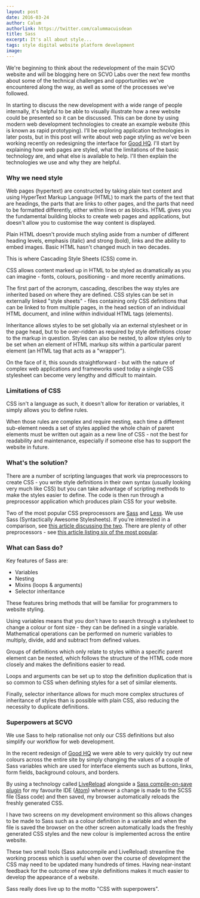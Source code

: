```yaml
---
layout: post
date: 2016-03-24
author: Calum
authorlink: https://twitter.com/calummacuisdean
title: Sass
excerpt: It's all about style...
tags: style digital website platform development
image:
---
```


We're beginning to think about the redevelopment of the main SCVO website and will be blogging here on SCVO Labs over the next few months about some of the technical challenges and opportunities we've encountered along the way, as well as some of the processes we've followed.

In starting to discuss the new development with a wide range of people internally, it's helpful to be able to visually illustrate how a new website could be presented so it can be discussed. This can be done by using modern web development technologies to create an example website (this is known as rapid prototyping). I'll be exploring application technologies in later posts, but in this post will write about web page styling as we've been working recently on redesigning the interface for [Good HQ](http://www.goodhq.org). I'll start by explaining how web pages are styled, what the limitations of the basic technology are, and what else is available to help. I'll then explain the technologies we use and why they are helpful.

### Why we need style

Web pages (hypertext) are constructed by taking plain text content and using HyperText Markup Language (HTML) to mark the parts of the text that are headings, the parts that are links to other pages, and the parts that need to be formatted differently, either within lines or as blocks. HTML gives you the fundamental building blocks to create web pages and applications, but doesn't allow you to customise the way content is displayed.

Plain HTML doesn't provide much styling aside from a number of different heading levels, emphasis (italic) and strong (bold), links and the ability to embed images. Basic HTML hasn't changed much in two decades. 

This is where Cascading Style Sheets (CSS) come in. 

CSS allows content marked up in HTML to be styled as dramatically as you can imagine - fonts, colours, positioning - and more recently animations. 

The first part of the acronym, cascading, describes the way styles are inherited based on where they are defined. CSS styles can be set in externally linked "style sheets" - files containing only CSS definitions that can be linked to from multiple pages, in the head section of an individual HTML document, and inline within individual HTML tags (elements). 

Inheritance allows styles to be set globally via an external stylesheet or in the page head, but to be over-ridden as required by style definitions closer to the markup in question. Styles can also be nested, to allow styles only to be set when an element of HTML markup sits within a particular parent element (an HTML tag that acts as a "wrapper"). 

On the face of it, this sounds straightforward - but with the nature of complex web applications and frameworks used today a single CSS stylesheet can become very lengthy and difficult to maintain.

### Limitations of CSS

CSS isn't a language as such, it doesn't allow for iteration or variables, it simply allows you to define rules. 

When those rules are complex and require nesting, each time a different sub-element needs a set of styles applied the whole chain of parent elements must be written out again as a new line of CSS - not the best for readability and maintenance, especially if someone else has to support the website in future.

### What's the solution?

There are a number of scripting languages that work via preprocessors to create CSS - you write style definitions in their own syntax (usually looking very much like CSS) but you can take advantage of scripting methods to make the styles easier to define. The code is then run through a preprocessor application which produces plain CSS for your website. 

Two of the most popular CSS preprocessors are [Sass](http://sass-lang.com) and [Less](http://lesscss.org/). We use Sass (Syntactically Awesome Stylesheets). If you're interested in a comparison, see [this article discussing the two](https://css-tricks.com/sass-vs-less/). There are plenty of other preprocessors - see [this article listing six of the most popular](http://www.sitepoint.com/6-current-options-css-preprocessors/).

### What can Sass do?

Key features of Sass are:

- Variables
- Nesting 
- Mixins (loops & arguments)
- Selector inheritance

These features bring methods that will be familiar for programmers to website styling. 

Using variables means that you don't have to search through a stylesheet to change a colour or font size - they can be defined in a single variable. Mathematical operations can be performed on numeric variables to multiply, divide, add and subtract from defined values. 

Groups of definitions which only relate to styles within a specific parent element can be nested, which follows the structure of the HTML code more closely and makes the definitions easier to read.

Loops and arguments can be set up to stop the definition duplication that is so common to CSS when defining styles for a set of similar elements. 

Finally, selector inheritance allows for much more complex structures of inheritance of styles than is possible with plain CSS, also reducing the necessity to duplicate definitions.

### Superpowers at SCVO

We use Sass to help rationalise not only our CSS definitions but also simplify our workflow for web development. 

In the recent redesign of [Good HQ](http://www.goodhq.org) we were able to very quickly try out new colours across the entire site by simply changing the values of a couple of Sass variables which are used for interface elements such as buttons, links, form fields, background colours, and borders. 

By using a technology called [LiveReload](http://livereload.com/) alongside a [Sass compile-on-save plugin](http://atom.io/packages/sass-autocompile) for my favourite IDE ([Atom](http://atom.io/)) whenever a change is made to the SCSS file (Sass code) and then saved, my browser automatically reloads the freshly generated CSS. 

I have two screens on my development environment so this allows changes to be made to Sass such as a colour definition in a variable and when the file is saved the browser on the other screen automatically loads the freshly generated CSS styles and the new colour is implemented across the entire website. 

These two small tools (Sass autocompile and LiveReload) streamline the working process which is useful when over the course of development the CSS may need to be updated many hundreds of times. Having near-instant feedback for the outcome of new style definitions makes it much easier to develop the appearance of a website. 

Sass really does live up to the motto "CSS with superpowers".
